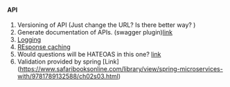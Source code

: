 #### API
1. Versioning of API (Just change the URL? Is there better way? )
2. Generate documentation of APIs. (swagger plugin)[link](https://www.safaribooksonline.com/library/view/spring-microservices-with/9781789132588/ch02s04.html#ch02lvl2sec26)
3. [Logging](https://www.safaribooksonline.com/library/view/spring-microservices-with/9781789132588/ch03.html#ch03lvl3sec42) 
4. [REsponse caching](https://www.safaribooksonline.com/library/view/spring-microservices-with/9781789132588/ch02s07.html) 
5. Would questions will be HATEOAS in this one? [link](https://www.safaribooksonline.com/library/view/spring-microservices-with/9781789132588/ch02s02.html)
6. Validation provided by spring [Link] (https://www.safaribooksonline.com/library/view/spring-microservices-with/9781789132588/ch02s03.html)
